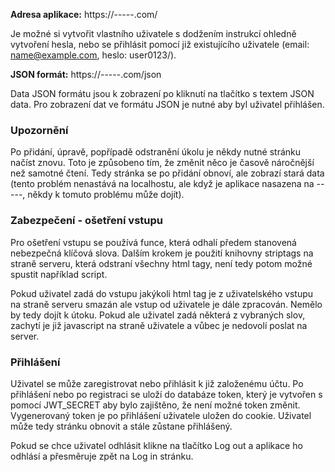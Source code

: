 **Adresa aplikace:** https://-----.com/

Je možné si vytvořit vlastního uživatele s dodžením instrukcí ohledně vytvoření hesla, nebo se přihlásit pomocí již existujícího uživatele (email: name@example.com, heslo: user0123/).

**JSON formát:** https://-----.com/json

Data JSON formátu jsou k zobrazení po kliknutí na tlačítko s textem JSON data. Pro zobrazení dat ve formátu JSON je nutné aby byl uživatel přihlášen.

### Upozornění
Po přidání, úpravě, popřípadě odstranění úkolu je někdy nutné stránku načíst znovu. Toto je způsobeno tím, že změnit něco je časově náročnější než samotné čtení. Tedy stránka se po přidání obnoví, ale zobrazí stará data (tento problém nenastává na localhostu, ale když je aplikace nasazena na -----, někdy k tomuto problému může dojít).

### Zabezpečení - ošetření vstupu
Pro ošetření vstupu se používá funce, která odhalí předem stanovená nebezpečná klíčová slova. Dalším krokem je použití knihovny striptags na straně serveru, která odstraní všechny html tagy, není tedy potom možné spustit například script.

Pokud uživatel zadá do vstupu jakýkoli html tag je z uživatelského vstupu na straně serveru smazán ale vstup od uživatele je dále zpracován. Nemělo by tedy dojít k útoku. Pokud ale uživatel zadá některá z vybraných slov, zachytí je již javascript na straně uživatele a vůbec je nedovolí poslat na server.

### Přihlášení 
Uživatel se může zaregistrovat nebo přihlásit k již založenému účtu. Po přihlášení nebo po registraci se uloží do databáze token, který je vytvořen s pomocí JWT_SECRET aby bylo zajištěno, že není možné token změnit.
Vygenerovaný token je po přihlášení uživatele uložen do cookie. Uživatel může tedy stránku obnovit a stále zůstane přihlášený. 

Pokud se chce uživatel odhlásit klikne na tlačítko Log out a aplikace ho odhlásí a přesměruje zpět na Log in stránku.

